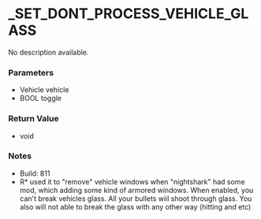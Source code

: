 # _SET_DONT_PROCESS_VEHICLE_GLASS

No description available.

### Parameters
* Vehicle vehicle
* BOOL toggle

### Return Value
* void

### Notes
* Build: 811
* R* used it to "remove" vehicle windows when "nightshark" had some mod, which adding some kind of armored windows. When enabled, you can't break vehicles glass. All your bullets wiil shoot through glass. You also will not able to break the glass with any other way (hitting and etc)

